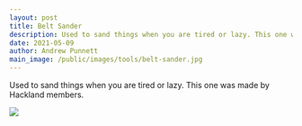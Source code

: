 ```yaml
---
layout: post
title: Belt Sander
description: Used to sand things when you are tired or lazy. This one was made by Hackland members. 
date: 2021-05-09
author: Andrew Punnett
main_image: /public/images/tools/belt-sander.jpg
---
```


Used to sand things when you are tired or lazy. This one was made by Hackland members. 

![](/public/images/tools/belt-sander.jpg)
